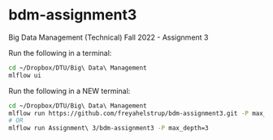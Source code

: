 # bdm-assignment3
Big Data Management (Technical) Fall 2022 - Assignment 3

Run the following in a terminal:
``` bash
cd ~/Dropbox/DTU/Big\ Data\ Management
mlflow ui
```

Run the following in a NEW terminal:
``` bash
cd ~/Dropbox/DTU/Big\ Data\ Management
mlflow run https://github.com/freyahelstrup/bdm-assignment3.git -P max_depth=3
# OR 
mlflow run Assignment\ 3/bdm-assignment3 -P max_depth=3
```
